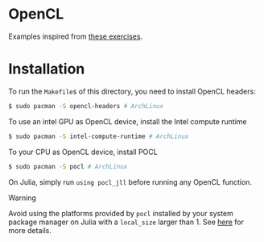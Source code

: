 # OpenCL

Examples inspired from [these exercises](https://github.com/HandsOnOpenCL/Exercises-Solutions).

# Installation

To run the `Makefile`s of this directory, you need to install OpenCL headers:
```sh
$ sudo pacman -S opencl-headers # ArchLinux
```

To use an intel GPU as OpenCL device, install the Intel compute runtime
```sh
$ sudo pacman -S intel-compute-runtime # ArchLinux
```

To your CPU as OpenCL device, install POCL
```sh
$ sudo pacman -S pocl # ArchLinux
```
On Julia, simply run `using pocl_jll` before running any OpenCL function.

> [!WARNING]
> Avoid using the platforms provided by `pocl` installed
> by your system package manager on Julia with a `local_size` larger than 1.
> See [here](https://github.com/JuliaGPU/OpenCL.jl/issues/290) for more details.
